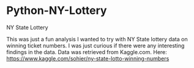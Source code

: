 # Python-NY-Lottery
NY State Lottery

This was just a fun analysis I wanted to try with NY State lottery data on winning ticket numbers.  I was just curious if there were any interesting
findings in the data.  Data was retrieved from Kaggle.com.  Here: https://www.kaggle.com/sohier/ny-state-lotto-winning-numbers
